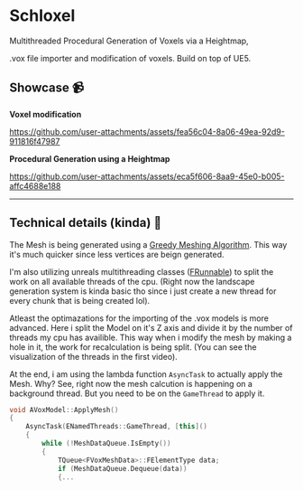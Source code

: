 # Schloxel

Multithreaded Procedural Generation of Voxels via a Heightmap,

.vox file importer and modification of voxels. Build on top of UE5.

## Showcase 📹

**Voxel modification**

https://github.com/user-attachments/assets/fea56c04-8a06-49ea-92d9-911816f47987



**Procedural Generation using a Heightmap**

https://github.com/user-attachments/assets/eca5f606-8aa9-45e0-b005-affc4688e188

---

## Technical details (kinda) 👾
The Mesh is being generated using a [Greedy Meshing Algorithm](https://gedge.ca/blog/2014-08-17-greedy-voxel-meshing/). This way it's much quicker since less vertices are beign generated.

I'm also utilizing unreals multithreading classes ([FRunnable](https://dev.epicgames.com/documentation/en-us/unreal-engine/API/Runtime/Core/HAL/FRunnable)) to split the work on all available threads of the cpu.
(Right now the landscape generation system is kinda basic tho since i just create a new thread for every chunk that is being created lol).

Atleast the optimazations for the importing of the .vox models is more advanced. Here i split the Model on it's Z axis and divide it by the number of threads my cpu has availible. This way when i modify the mesh by making a hole in it, the work for recalculation is being split. (You can see the visualization of the threads in the first video).

At the end, i am using the lambda function `AsyncTask` to actually apply the Mesh. Why? See, right now the mesh calcution is happening on a background thread. But you need to be on the `GameThread` to apply it.
```c++
void AVoxModel::ApplyMesh()
{
	AsyncTask(ENamedThreads::GameThread, [this]()
	{
		while (!MeshDataQueue.IsEmpty())
		{
			TQueue<FVoxMeshData>::FElementType data;
			if (MeshDataQueue.Dequeue(data))
			{...
```
